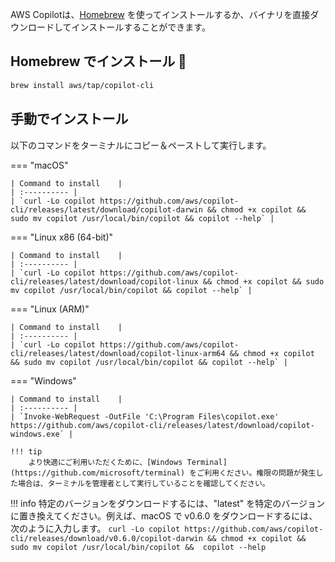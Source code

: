AWS Copilotは、[Homebrew](https://brew.sh/) を使ってインストールするか、バイナリを直接ダウンロードしてインストールすることができます。

## Homebrew でインストール 🍻

```sh
brew install aws/tap/copilot-cli
```

## 手動でインストール
以下のコマンドをターミナルにコピー＆ペーストして実行します。

=== "macOS"

    | Command to install    |
    | :---------- |
    | `curl -Lo copilot https://github.com/aws/copilot-cli/releases/latest/download/copilot-darwin && chmod +x copilot && sudo mv copilot /usr/local/bin/copilot && copilot --help` |
    
=== "Linux x86 (64-bit)"

    | Command to install    |
    | :---------- |
    | `curl -Lo copilot https://github.com/aws/copilot-cli/releases/latest/download/copilot-linux && chmod +x copilot && sudo mv copilot /usr/local/bin/copilot && copilot --help` |
    
=== "Linux (ARM)"
    
    | Command to install    |
    | :---------- |
    | `curl -Lo copilot https://github.com/aws/copilot-cli/releases/latest/download/copilot-linux-arm64 && chmod +x copilot && sudo mv copilot /usr/local/bin/copilot && copilot --help` |


=== "Windows"

    | Command to install    |
    | :---------- |
    | `Invoke-WebRequest -OutFile 'C:\Program Files\copilot.exe' https://github.com/aws/copilot-cli/releases/latest/download/copilot-windows.exe` |

    !!! tip
        より快適にご利用いただくために、[Windows Terminal](https://github.com/microsoft/terminal) をご利用ください。権限の問題が発生した場合は、ターミナルを管理者として実行していることを確認してください。


!!! info
    特定のバージョンをダウンロードするには、"latest" を特定のバージョンに置き換えてください。例えば、macOS で v0.6.0 をダウンロードするには、次のように入力します。
    ```
    curl -Lo copilot https://github.com/aws/copilot-cli/releases/download/v0.6.0/copilot-darwin && chmod +x copilot && sudo mv copilot /usr/local/bin/copilot &&  copilot --help
    ```
